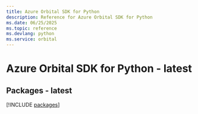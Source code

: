 ```yaml
---
title: Azure Orbital SDK for Python
description: Reference for Azure Orbital SDK for Python
ms.date: 06/25/2025
ms.topic: reference
ms.devlang: python
ms.service: orbital
---
```

# Azure Orbital SDK for Python - latest
## Packages - latest
[!INCLUDE [packages](orbital-index.md)]